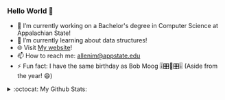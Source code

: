 ### Hello World 👋

- 🔭 I’m currently working on a Bachelor's degree in Computer Science at Appalachian State!
- 🌱 I’m currently learning about data structures!
- :globe_with_meridians: Visit [My website](https://isaacallen.dev)!
- 📫 How to reach me: allenim@appstate.edu
- ⚡ Fun fact: I have the same birthday as Bob Moog 🎚🎛🎹🎛🎚 (Aside from the year! 😄)

<details>
  <summary>:octocat: My Github Stats:</summary>
  
  <img align="left" alt="IsaacMAllen's Github Stats" src="https://github-readme-stats-git-master.isaacmallen.vercel.app/api?username=IsaacMAllen&show_icons=true&hide_border=true&count_private=true&hide_title=true" />
  
</details>
